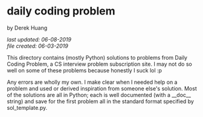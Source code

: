 # daily coding problem

by Derek Huang

_last updated: 06-08-2019_  
_file created: 06-03-2019_

This directory contains (mostly Python) solutions to problems from Daily Coding Problem, a CS interview problem subscription site. I may not do so well on some of these problems because honestly I suck lol :p  

Any errors are wholly my own. I make clear when I needed help on a problem and used or derived inspiration from someone else's solution. Most of the solutions are all in Python; each is well documented (with a \_\_doc\_\_ string) and save for the first problem all in the standard format specified by sol_template.py.